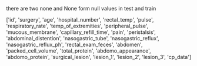 there are two none and None form null values in test and train


['id', 'surgery', 'age', 'hospital_number', 'rectal_temp', 'pulse',
               'respiratory_rate', 'temp_of_extremities', 'peripheral_pulse',
              'mucous_membrane', 'capillary_refill_time', 'pain', 'peristalsis',
               'abdominal_distention', 'nasogastric_tube', 'nasogastric_reflux',
               'nasogastric_reflux_ph', 'rectal_exam_feces', 'abdomen',
               'packed_cell_volume', 'total_protein', 'abdomo_appearance',
               'abdomo_protein', 'surgical_lesion', 'lesion_1', 'lesion_2', 'lesion_3',
               'cp_data']